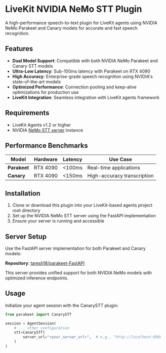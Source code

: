 # LiveKit NVIDIA NeMo STT Plugin

A high-performance speech-to-text plugin for LiveKit agents using NVIDIA NeMo Parakeet and Canary models for accurate and fast speech recognition.

## Features

- **Dual Model Support**: Compatible with both NVIDIA NeMo Parakeet and Canary STT models
- **Ultra-Low Latency**: Sub-100ms latency with Parakeet on RTX 4090
- **High Accuracy**: Enterprise-grade speech recognition using NVIDIA's state-of-the-art models
- **Optimized Performance**: Connection pooling and keep-alive optimizations for production use
- **LiveKit Integration**: Seamless integration with LiveKit agents framework

## Requirements

- LiveKit Agents v1.2 or higher
- NVIDIA [NeMo STT server](https://github.com/taresh18/parakeet-FastAPI) instance 

## Performance Benchmarks

| Model | Hardware | Latency | Use Case |
|-------|----------|---------|----------|
| **Parakeet** | RTX 4090 | <100ms | Real-time applications |
| **Canary** | RTX 4090 | <150ms | High-accuracy transcription |

## Installation

1. Clone or download this plugin into your LiveKit-based agents project root directory
2. Set up the NVIDIA NeMo STT server using the FastAPI implementation
3. Ensure your server is running and accessible

## Server Setup

Use the FastAPI server implementation for both Parakeet and Canary models:

**Repository**: [taresh18/parakeet-FastAPI](https://github.com/taresh18/parakeet-FastAPI)

This server provides unified support for both NVIDIA NeMo models with optimized inference endpoints.

## Usage

Initialize your agent session with the CanarySTT plugin:

```python
from parakeet import CanarySTT

session = AgentSession(
    # ... other configuration
    stt=CanarySTT(
        server_url="<your_server_url>",  # e.g., "http://localhost:8989"
    )
)
```
